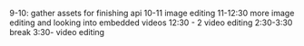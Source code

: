 9-10: gather assets for finishing api
10-11 image editing
11-12:30 more image editing and looking into embedded videos
12:30 - 2 video editing
2:30-3:30 break
3:30- video editing
